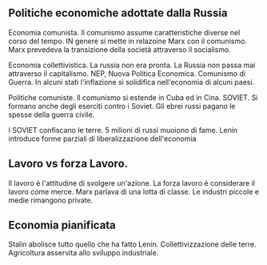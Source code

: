 ## Politiche economiche adottate dalla Russia

Economia comunista. Il comunismo assume caratteristiche diverse nel corso del tempo. IN genere si mette in relazoine Marx con il comunismo. Marx prevedeva la transizione della società attraverso il socialismo.

Economia collettivistica. La russia non era pronta. La Russia non passa mai attraverso il capitalismo. NEP, Nuova Politica Economica. Comunismo di Guerra. In alcuni stati l'inflazione si solidifica nell'economia di alcuni paesi.

Politiche comuniste. Il comunismo si estende in Cuba ed in Cina. SOVIET. Si formano anche degli eserciti contro i Soviet. Gli ebrei russi pagano le spesse della guerra civile. 

I SOVIET confiscano le terre. 5 milioni di russi muoiono di fame. Lenin introduce forme parziali di liberalizzazione dell'economia

## Lavoro vs forza Lavoro.

Il lavoro è l'attitudine di svolgere un'azione. La forza lavoro è considerare il lavoro come merce. Marx parlava di una lotta di classe. Le industri piccole e medie rimangono private.

## Economia pianificata

Stalin abolisce tutto quello che ha fatto Lenin. Collettivizzazione delle terre. Agricoltura asservita allo sviluppo industriale. 
